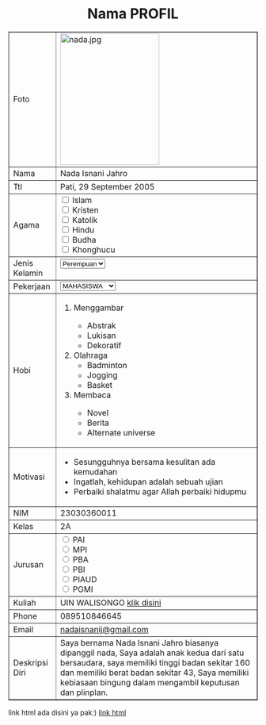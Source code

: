 <!DOCTYPE html>
<html>
<head>
<title>Biodata Diri Nada</title>
</head>
<body>
<h1 align="center">Nama PROFIL</h1>
<table width="745" border="1" cellspacing="0" cellpadding="5" align="center">
<td>Foto</td>
<td> <img src="C:\Users\user\Downloads\WhatsApp Image 2024-03-28 at 22.09.44.jpeg" alt=nada.jpg width="200px" height="265px"></td>
</tr>
<tr>
<td>Nama</td>
<td>Nada Isnani Jahro</td>
</tr>
<tr>
<td>Ttl</td>
<td>Pati, 29 September 2005</td>
</tr>
<tr>
<td>Agama</td>
<td><input type="checkbox" id="Islam" name="Islam" value="Islam">
  <label for="Islam"> Islam</label><br>
  <input type="checkbox" id="Kristen" name="Kristen" value="Kristen">
  <label for="Kristen"> Kristen</label><br>
  <input type="checkbox" id="Katolik" name="Katolik" value="Katolik">
  <label for="Katolik"> Katolik</label><br>
  <input type="checkbox" id="Hindu" name="Hindu" value="Hindu">
  <label for="Hindu"> Hindu</label><br>
  <input type="checkbox" id="Budha" name="Budha" value="Budha">
  <label for="Budha"> Budha</label><br>
  <input type="checkbox" id="Khonghucu" name="Khonghucu" value="Khonghucu">
  <label for="Khonghucu"> Khonghucu</label><br>
    </select>
    </form></td>
</tr>
<tr>
<td>Jenis Kelamin</td>
<td><form action="proses.php" method="get">
    <select name='jenis kelamin'>
      <option value='Laki-laki'>Perempuan</option>
      <option value='Perempuan'>Laki-laki</option>
    </select></form></td>
</tr>
<tr>
<td>Pekerjaan</td>
<td><select name="subjects" id="subjects">
    <option value="PNS">MAHASISWA</option>
    <option value="WIRASWASTA">WIRASWASTA</option>
    <option value="BUMN">BUMN</option>
    <option value="MAHASISWA">PNS</option>
</select></td>
</tr>
<tr>
	  <td>Hobi</td>
		  <td><ol>
       <li>Menggambar</li>
            <ul>
                <li>Abstrak</li>
                <li>Lukisan</li>
                <li>Dekoratif</li>
            </ul>
       </li>
        <li>Olahraga
            <ul>
                <li>Badminton</li>
				<li>Jogging</li>
				<li>Basket</li>
            </ul>
        </li>
        <li>Membaca</li>
		<ul>
                <li>Novel</li>
                <li>Berita</li>
                <li>Alternate universe</li>
            </ul>
	</td>
    </ol>
	</tr>
<tr>
<td>Motivasi</td>
<td><ul>
    <li>Sesungguhnya bersama kesulitan ada kemudahan</li>
    <li>Ingatlah, kehidupan adalah sebuah ujian</li>
    <li>Perbaiki shalatmu agar Allah perbaiki hidupmu</li>
</ul></td>
</tr>
<tr>
<td>NIM</td>
<td>23030360011</td>
</tr>
<tr>
<td>Kelas</td>
<td>2A</td>
</tr>
<tr>
<td>Jurusan</td>
<td> <input type="radio" id="PAI" name="Jurusan" value="PAI">
  <label for="PAI">PAI</label><br>
  <input type="radio" id="MPI" name="Jurusan" value="MPI">
  <label for="MPI">MPI</label><br>
  <input type="radio" id="PBA" name="Jurusan" value="PBA">
  <label for="PBA">PBA</label><br>
  <input type="radio" id="PBI" name="Jurusan" value="PBI">
  <label for="PBI">PBI</label><br>
  <input type="radio" id="PIAUD" name="Jurusan" value="PIAUD">
  <label for="PIAUD">PIAUD</label><br>
  <input type="radio" id="PGMI" name="Jurusan" value="PGMI">
  <label for="PGMI">PGMI</label></td>
</tr>
<tr>
<td>Kuliah</td>
<td>UIN WALISONGO <a href="https://walisongo.ac.id/">klik disini</a></td>
</tr>
<tr>
<td>Phone</td>
<td>089510846645</td>
</tr>
<tr>
<td>Email</td>
<td><a href="nadaisnanij@gmail.com">nadaisnanij@gmail.com</a></td>
</tr>
<tr>
<td>Deskripsi Diri</td>
<td>Saya bernama Nada Isnani Jahro biasanya dipanggil nada, Saya adalah anak kedua dari satu bersaudara, saya memiliki tinggi badan sekitar 160 dan memiliki berat badan sekitar 43, Saya memiliki kebiasaan bingung dalam mengambil keputusan dan plinplan. </td>
</tr>
</table>
<body>
 <p>link html ada disini ya pak:) <a href="">link html</a></p>
</body>
</html>
